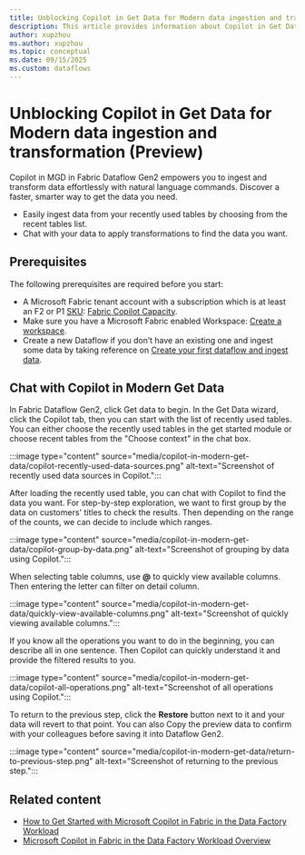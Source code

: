 ```yaml
---
title: Unblocking Copilot in Get Data for Modern data ingestion and transformation (Preview)
description: This article provides information about Copilot in Get Data for Modern data ingestion and transformation.
author: xupzhou
ms.author: xupzhou
ms.topic: conceptual
ms.date: 09/15/2025
ms.custom: dataflows
---
```


# Unblocking Copilot in Get Data for Modern data ingestion and transformation (Preview)

Copilot in MGD in Fabric Dataflow Gen2 empowers you to ingest and transform data effortlessly with natural language commands. Discover a faster, smarter way to get the data you need.

- Easily ingest data from your recently used tables by choosing from the recent tables list.
- Chat with your data to apply transformations to find the data you want.

## Prerequisites

The following prerequisites are required before you start:

- A Microsoft Fabric tenant account with a subscription which is at least an F2 or P1 [SKU](../enterprise/licenses.md#capacity): [Fabric Copilot Capacity](../enterprise/fabric-copilot-capacity.md#considerations-and-limitations).
- Make sure you have a Microsoft Fabric enabled Workspace: [Create a workspace](../fundamentals/create-workspaces.md).
- Create a new Dataflow if you don’t have an existing one and ingest some data by taking reference on [Create your first dataflow and ingest data](create-first-dataflow-gen2.md#create-a-dataflow).

## Chat with Copilot in Modern Get Data

In Fabric Dataflow Gen2, click Get data to begin. In the Get Data wizard, click the Copilot tab, then you can start with the list of recently used tables. You can either choose the recently used tables in the get started module or choose recent tables from the "Choose context" in the chat box.

:::image type="content" source="media/copilot-in-modern-get-data/copilot-recently-used-data-sources.png" alt-text="Screenshot of recently used data sources in Copilot.":::

After loading the recently used table, you can chat with Copilot to find the data you want. For step-by-step exploration, we want to first group by the data on customers' titles to check the results. Then depending on the range of the counts, we can decide to include which ranges.

:::image type="content" source="media/copilot-in-modern-get-data/copilot-group-by-data.png" alt-text="Screenshot of grouping by data using Copilot.":::

When selecting table columns, use **@** to quickly view available columns. Then entering the letter can filter on detail column.

:::image type="content" source="media/copilot-in-modern-get-data/quickly-view-available-columns.png" alt-text="Screenshot of quickly viewing available columns.":::

If you know all the operations you want to do in the beginning, you can describe all in one sentence. Then Copilot can quickly understand it and provide the filtered results to you.

:::image type="content" source="media/copilot-in-modern-get-data/copilot-all-operations.png" alt-text="Screenshot of all operations using Copilot.":::

To return to the previous step, click the **Restore** button next to it and your data will revert to that point. You can also Copy the preview data to confirm with your colleagues before saving it into Dataflow Gen2.

:::image type="content" source="media/copilot-in-modern-get-data/return-to-previous-step.png" alt-text="Screenshot of returning to the previous step.":::

## Related content

- [How to Get Started with Microsoft Copilot in Fabric in the Data Factory Workload](copilot-fabric-data-factory-get-started.md)
- [Microsoft Copilot in Fabric in the Data Factory Workload Overview](copilot-fabric-data-factory.md)